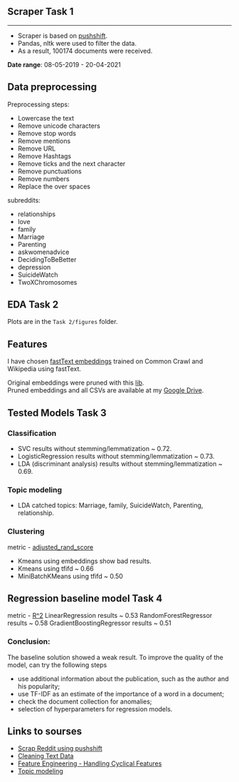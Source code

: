 ## Scraper Task 1
-------------------------------
- Scraper is based on [pushshift](https://github.com/pushshift/api).
- Pandas, nltk were used to filter the data.
- As a result, 100174 documents were received.

__Date range__: 08-05-2019 - 20-04-2021

## Data preprocessing

Preprocessing steps:
- Lowercase the text
- Remove unicode characters
- Remove stop words
- Remove mentions
- Remove URL
- Remove Hashtags
- Remove ticks and the next character
- Remove punctuations
- Remove numbers
- Replace the over spaces

subreddits:
 - relationships
 - love
 - family
 - Marriage
 - Parenting
 - askwomenadvice
 - DecidingToBeBetter
 - depression
 - SuicideWatch
 - TwoXChromosomes

## EDA Task 2
Plots are in the `Task 2/figures` folder.  

## Features

I have chosen [fastText embeddings](https://fasttext.cc/docs/en/crawl-vectors.html) trained on Common Crawl and Wikipedia using fastText.

Original embeddings were pruned with this [lib](https://github.com/avidale/compress-fasttext).  
Pruned embeddings and all CSVs are available at my [Google Drive](https://drive.google.com/drive/folders/1fsIFOXNKdIvJV6pms2Vtr31b9q5U9xws?usp=sharing).  

## Tested Models Task 3

### Classification
 - SVC results without stemming/lemmatization ~ 0.72.  
 - LogisticRegression results without stemming/lemmatization ~ 0.73.  
 - LDA (discriminant analysis) results without stemming/lemmatization ~ 0.69.  

### Topic modeling
- LDA catched topics: Marriage, family, SuicideWatch, Parenting, relationship.

### Clustering
metric - [adjusted_rand_score](https://scikit-learn.org/stable/modules/generated/sklearn.metrics.adjusted_rand_score.html)
 - Kmeans using embeddings show bad results.
 - Kmeans using tfifd ~ 0.66 
 - MiniBatchKMeans using tfifd ~ 0.50
 
 ## Regression baseline model Task 4
 metric - [R^2](https://scikit-learn.org/stable/modules/generated/sklearn.metrics.r2_score.html)
 LinearRegression results ~ 0.53
 RandomForestRegressor results ~ 0.58
 GradientBoostingRegressor results ~ 0.51
 
 ### Conclusion:
The baseline solution showed a weak result. To improve the quality of the model, can try the following steps
- use additional information about the publication, such as the author and his popularity;
- use TF-IDF as an estimate of the importance of a word in a document;
- check the document collection for anomalies;
- selection of hyperparameters for regression models.
 
 ## Links to sourses
- [Scrap Reddit using pushshift](https://medium.com/@pasdan/how-to-scrap-reddit-using-pushshift-io-via-python-a3ebcc9b83f4)
- [Cleaning Text Data](https://towardsdatascience.com/cleaning-text-data-with-python-b69b47b97b76)
- [Feature Engineering - Handling Cyclical Features](http://blog.davidkaleko.com/feature-engineering-cyclical-features.html)
- [Topic modeling](https://webdevblog.ru/tematicheskoe-modelirovanie-s-pomoshhju-gensim-python/)